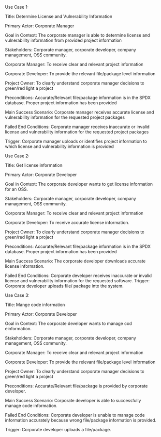 Use Case 1:

Title: Determine License and Vulnerability Information 

Primary Actor: Corporate Manager

Goal in Context: The corporate manager is able to determine license and vulnerability information from provided project information

Stakeholders: Corporate manager, corporate developer, company management, OSS community.

Corporate Manager: To receive clear and relevant project information

Corporate Developer: To provide the relevant file/package level information 

Project Owner: To clearly understand corporate manager decisions to green/red light a project 

Preconditions: Accurate/Relevant file/package information is in the SPDX database. Proper project information has been provided  

Main Success Scenario: Corporate manager receives accurate license and vulnerability information for the requested project packages

Failed End Conditions: Corporate manager receives inaccurate or invalid license and vulnerability information for the requested project packages

Trigger: Corporate manager uploads or identifies project information to which license and vulnerability information is provided


Use Case 2:

Title: Get license information

Primary Actor: Corporate Developer

Goal in Context: The corporate developer wants to get license information for an OSS.


Stakeholders: Corporate manager, corporate developer, company management, OSS community.

Corporate Manager: To receive clear and relevant project information

Corporate Developer: To receive accurate license information.

Project Owner: To clearly understand corporate manager decisions to green/red light a project 

Preconditions: Accurate/Relevant file/package information is in the SPDX database. Proper project information has been provided  

Main Success Scenario: The corporate developer downloads accurate license information.

Failed End Conditions: Corporate developer receives inaccurate or invalid license and vulnerability information for the requested software.
Trigger: Corporate developer uploads  file/ package into the system.

Use Case 3:

Title: Mange code information 

Primary Actor: Corporate Developer

Goal in Context: The corporate developer wants to manage cod einformation.

Stakeholders: Corporate manager, corporate developer, company management, OSS community.

Corporate Manager: To receive clear and relevant project information

Corporate Developer: To provide the relevant file/package level information 

Project Owner: To clearly understand corporate manager decisions to green/red light a project 

Preconditions: Accurate/Relevant file/package is provided by corporate developer.

Main Success Scenario: Corporate developer is able to successfully manage code information.

Failed End Conditions: Corporate developer is unable to manage code information accurately because wrong file/package information is provided.

Trigger: Corporate developer uploads a file/package.
